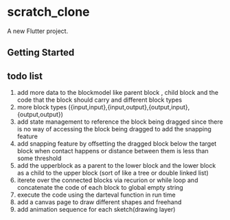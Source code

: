 # scratch_clone

A new Flutter project.

## Getting Started

## todo list
1. add more data to the blockmodel like parent block , child block and the code that the block should carry and different block types
2. more block types ({input,input},{input,output},{output,input},{output,output})
3. add state management to reference the block being dragged since there is no way of accessing the block being dragged to add the snapping feature
4. add snapping feature by offsetting the dragged block below the target block when contact happens or distance between them is less than some threshold
5. add the upperblock as a parent to the lower block and the lower block as a child to the upper block (sort of like a tree or double linked list)
6. iterete over the connected blocks via recurion or while loop and concatenate the code of each block to global empty string
7. execute the code using the darteval function in run time
8. add a canvas page to draw different shapes and freehand
9. add animation sequence for each sketch(drawing layer)
